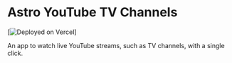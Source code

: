 # Astro YouTube TV Channels

[![Deployed on Vercel](https://astro-tv.vercel.app/)]

An app to watch live YouTube streams, such as TV channels, with a single click.

